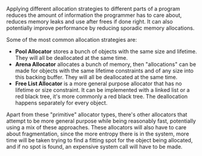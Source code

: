Applying different allocation strategies to different parts of a program reduces the amount of information the programmer has to care about, reduces memory leaks and use after frees if done right. It can also potentially improve performance by reducing sporadic memory allocations. 

Some of the most common allocation strategies are:

- **Pool Allocator** stores a bunch of objects with the same size and lifetime. They will all be deallocated at the same time.
- **Arena Allocator** allocates a bunch of memory, then "allocations" can be made for objects with the same lifetime constraints and of any size into this backing buffer. They will all be deallocated at the same time.
- **Free List Allocator** is a more general purpose allocator that has no lifetime or size constraint. It can be implemented with a linked list or a red black tree, it's more commonly a red black tree. The deallocation happens separately for every object.

Apart from these "primitive" allocator types, there's other allocators that attempt to be more general purpose while being reasonably fast, potentially using a mix of these approaches. These allocators will also have to care about fragmentation, since the more entropy there is in the system, more time will be taken trying to find a fitting spot for the object being allocated, and if no spot is found, an expensive system call will have to be made. 
